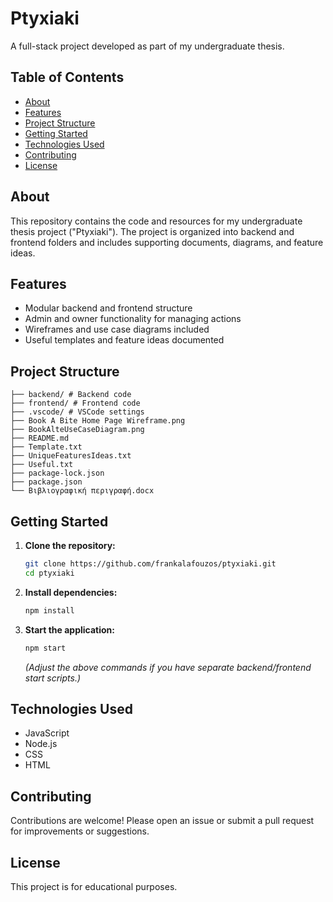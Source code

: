 # Ptyxiaki

A full-stack project developed as part of my undergraduate thesis.

## Table of Contents

- [About](#about)
- [Features](#features)
- [Project Structure](#project-structure)
- [Getting Started](#getting-started)
- [Technologies Used](#technologies-used)
- [Contributing](#contributing)
- [License](#license)

## About

This repository contains the code and resources for my undergraduate thesis project ("Ptyxiaki"). The project is organized into backend and frontend folders and includes supporting documents, diagrams, and feature ideas.

## Features

- Modular backend and frontend structure
- Admin and owner functionality for managing actions
- Wireframes and use case diagrams included
- Useful templates and feature ideas documented

## Project Structure

```
├── backend/ # Backend code
├── frontend/ # Frontend code
├── .vscode/ # VSCode settings
├── Book A Bite Home Page Wireframe.png
├── BookAlteUseCaseDiagram.png
├── README.md
├── Template.txt
├── UniqueFeaturesIdeas.txt
├── Useful.txt
├── package-lock.json
├── package.json
└── Βιβλιογραφική περιγραφή.docx
```

## Getting Started

1. **Clone the repository:**
    ```bash
    git clone https://github.com/frankalafouzos/ptyxiaki.git
    cd ptyxiaki
    ```

2. **Install dependencies:**
    ```bash
    npm install
    ```

3. **Start the application:**
    ```bash
    npm start
    ```
    *(Adjust the above commands if you have separate backend/frontend start scripts.)*

## Technologies Used

- JavaScript
- Node.js
- CSS
- HTML

## Contributing

Contributions are welcome! Please open an issue or submit a pull request for improvements or suggestions.

## License

This project is for educational purposes.
